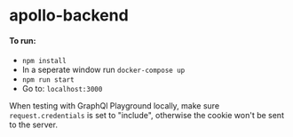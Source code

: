 # apollo-backend

#### To run:
* `npm install`
*  In a seperate window run `docker-compose up`
* `npm run start`
* Go to: `localhost:3000`

When testing with GraphQl Playground locally, make sure `request.credentials` is set to "include", otherwise the cookie won't be sent to the server.
